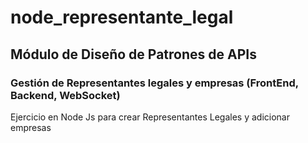 # node_representante_legal
## Módulo de Diseño de Patrones de APIs
### Gestión de Representantes legales y empresas (FrontEnd, Backend, WebSocket)
Ejercicio en Node Js para crear Representantes Legales y adicionar empresas
